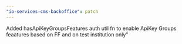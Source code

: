 ```yaml
---
"io-services-cms-backoffice": patch
---
```


Added hasApiKeyGroupsFeatures auth util fn to enable ApiKey Groups feaatures based on FF and on test institution only"

